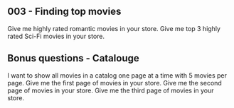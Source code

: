 ## 003 - Finding top movies
Give me highly rated romantic movies in your store.
Give me top 3 highly rated Sci-Fi movies in your store.

## Bonus questions - Catalouge
I want to show all movies in a catalog one page at a time with 5 movies per page.
Give me the first page of movies in your store.
Give me the second page of movies in your store.
Give me the third page of movies in your store.
